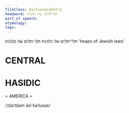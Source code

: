 ```yaml
---
fileClass: DictionaryEntry
headword: תּלי־תּלים של הלכות
part_of_speech: 
etymology: 
tags: 
---
```

תּלי־תּלים של הלכות
תִּלֵּי תִּלִּים שֶׁל הֲלָכוֹת
'heaps of Jewish laws'

CENTRAL
========

HASIDIC
=======
= AMERICA = 

/ˌtɪləˈtɪləm šɛl haˈluxəs/
